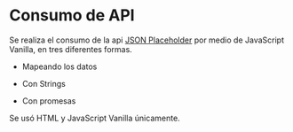 # Consumo de API

Se realiza el consumo de la api [JSON Placeholder](http://jsonplaceholder.typicode.com/) por medio de JavaScript Vanilla, en tres diferentes formas. 

* Mapeando los datos

* Con Strings

* Con promesas

Se usó HTML y JavaScript Vanilla únicamente.